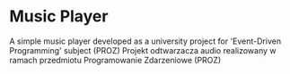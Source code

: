 # Music Player
A simple music player developed as a university project for 'Event-Driven Programming' subject (PROZ)
Projekt odtwarzacza audio realizowany w ramach przedmiotu Programowanie Zdarzeniowe (PROZ)
